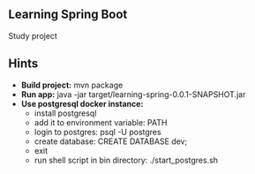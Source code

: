 
## Learning Spring Boot

Study project

## Hints

* **Build project:** mvn package
* **Run app:** java -jar target/learning-spring-0.0.1-SNAPSHOT.jar
* **Use postgresql docker instance:**
    * install postgresql
    * add it to environment variable: PATH
    * login to postgres: psql -U postgres
    * create database: CREATE DATABASE dev;
    * exit
    * run shell script in bin directory: ./start_postgres.sh



